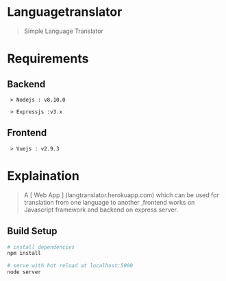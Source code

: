 # Languagetranslator

> Simple Language Translator

# Requirements 

## Backend
 ```
  > Nodejs : v8.10.0

  > Expressjs :v3.x
```
## Frontend
```
 > Vuejs : v2.9.3
```
# Explaination
> A [ Web App ] (langtranslator.herokuapp.com) which can be used for translation from one language to another ,frontend works on Javascript framework and backend on express server.

## Build Setup

``` bash
# install dependencies
npm install

# serve with hot reload at localhost:5000
node server



```

